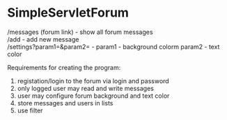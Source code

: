 # SimpleServletForum

/messages (forum link) - show all forum messages
<br>/add - add new message
<br>/settings?param1=&param2= - param1 - background colorm param2 - text color

Requirements for creating the program:
1) registation/login to the forum via login and password
2) only logged user may read and write messages
3) user may configure forum background and text color
4) store messages and users in lists
5) use filter
